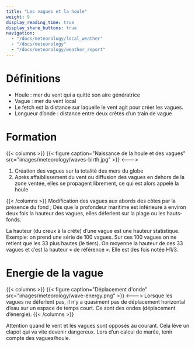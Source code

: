 ```yaml
---
title: "Les vagues et la houle"
weight: 9
display_reading_time: true
display_share_buttons: true
navigation:
  - "/docs/meteorology/local_weather"
  - "/docs/meteorology"
  - "/docs/meteorology/weather_report"
---
```

# Définitions

- Houle : mer du vent qui a quitté son aire génératrice
- Vague : mer du vent local
- Le fetch est la distance sur laquelle le vent agit pour créer les vagues.
- Longueur d’onde : distance entre deux crêtes d’un train de vague

# Formation
{{< columns >}}
{{< figure caption="Naissance de la houle et des vagues" src="images/meteorology/waves-birth.jpg" >}}
<--->

1. Création des vagues sur la totalité des mers du globe
2. Après affaiblissement du vent ou diffusion des vagues en dehors de la zone ventée, elles se propagent librement, ce qui est alors appelé la houle

{{< /columns >}}
Modification des vagues aux abords des côtes par la présence du fond ;
Dès que la profondeur maritime est inférieure à environ deux fois la hauteur des vagues, elles déferlent sur la plage ou les hauts-fonds.

La hauteur (du creux à la crête) d’une vague est une hauteur statistique.
Exemple: on prend une série de 100 vagues. Sur ces 100 vagues on ne retient que les 33 plus hautes (le tiers). On moyenne la hauteur de ces 33 vagues et c’est la hauteur « de référence ». Elle est des fois notée H1/3.

# Energie de la vague
{{< columns >}}
{{< figure caption="Déplacement d'onde" src="images/meteorology/wave-energy.png" >}}
<--->
Lorsque les vagues ne déferlent pas, il n’y a quasiment pas de déplacement horizontal d’eau sur un espace de temps court. Ce sont des ondes (déplacement d’énergie).
{{< /columns >}}

Attention quand le vent et les vagues sont opposés au courant. Cela lève un clapot qui va vite devenir dangereux.
Lors d’un calcul de marée, tenir compte des vagues/houle.
